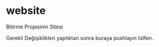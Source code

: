 # website
Bitirme Projesinin Sitesi

Gerekli Değişiklikleri yaptıktan sonra buraya pushlayın lütfen.
